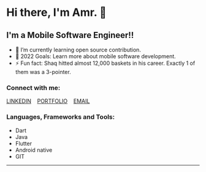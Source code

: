 # Hi there, I'm Amr.  👋 

## I'm a Mobile Software Engineer!!

- 🌱 I’m currently learning open source contribution.
- 🥅 2022 Goals: Learn more about mobile software development.
- ⚡ Fun fact: Shaq hitted almost 12,000 baskets in his career. Exactly 1 of them was a 3-pointer.

### Connect with me:

[<a href="https://www.linkedin.com/in/amr-elbilbasy-35225419b/">LINKEDIN</a>](https://codestackr.com#gh-light-mode-only)
&nbsp;&nbsp;
[<a href="https://amrhisham97.github.io/portofolio/">PORTFOLIO</a>](https://codestackr.com#gh-light-mode-only)
&nbsp;&nbsp;
[<a href="https://amr.hisham.khalil@gmail.com/">EMAIL</a>](https://codestackr.com#gh-light-mode-only)

### Languages, Frameworks and Tools:

- Dart
- Java
- Flutter
- Android native
- GIT

---



<!--   <summary>:zap: GitHub Stats</summary>

  <img align="left" alt="Amr's GitHub Stats" src="https://github-readme-stats.vercel.app/api?username=codeSTACKr&show_icons=true&hide_border=false&title_color=ff652f&icon_color=FFE400&bg_color=09131B&text_color=ffffff&border_color=0c1a25" />
 -->


[website]: https://codeSTACKr.com
[course]: http://vsCodeHero.com
[twitter]: https://twitter.com/codeSTACKr
[youtube]: https://youtube.com/codeSTACKr
[instagram]: https://instagram.com/codeSTACKr
[linkedin]: https://linkedin.com/in/codeSTACKr
[webdevplaylist]: https://www.youtube.com/playlist?list=PLkwxH9e_vrAJ0WbEsFA9W3I1W-g_BTsbt
[jsplaylist]: https://www.youtube.com/playlist?list=PLkwxH9e_vrALRJKu7wfXby3MKeflhTu6B
[cssplaylist]: https://www.youtube.com/playlist?list=PLkwxH9e_vrALSdvZuEh6gqQdmDoDIoqz4
[reactplaylist]: https://www.youtube.com/playlist?list=PLkwxH9e_vrAK4TdffpxKY3QGyHCpxFcQ0
